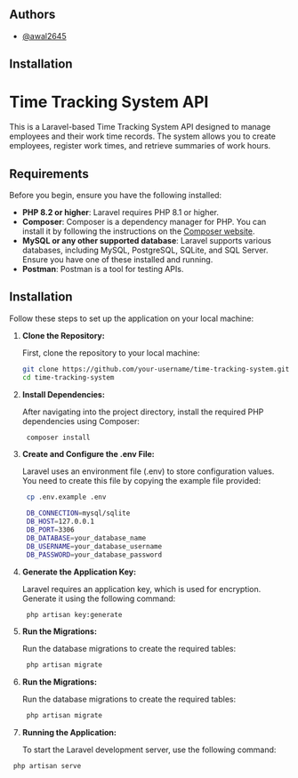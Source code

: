 
## Authors

- [@awal2645](https://github.com/awal2645)


## Installation

# Time Tracking System API

This is a Laravel-based Time Tracking System API designed to manage employees and their work time records. The system allows you to create employees, register work times, and retrieve summaries of work hours.

## Requirements

Before you begin, ensure you have the following installed:

- **PHP 8.2 or higher**: Laravel requires PHP 8.1 or higher.
- **Composer**: Composer is a dependency manager for PHP. You can install it by following the instructions on the [Composer website](https://getcomposer.org/download/).
- **MySQL or any other supported database**: Laravel supports various databases, including MySQL, PostgreSQL, SQLite, and SQL Server. Ensure you have one of these installed and running.
- **Postman**: Postman is a tool for testing APIs.

## Installation

Follow these steps to set up the application on your local machine:

1. **Clone the Repository:**

   First, clone the repository to your local machine:

   ```bash
   git clone https://github.com/your-username/time-tracking-system.git
   cd time-tracking-system

2. **Install Dependencies:**

   After navigating into the project directory, install the required 
   PHP dependencies using Composer:

   ```bash 
    composer install

3. **Create and Configure the .env File:**

    Laravel uses an environment file (.env) to store configuration values. 
    You need to create this file by copying the example file provided:

   ```bash 
    cp .env.example .env

    DB_CONNECTION=mysql/sqlite
    DB_HOST=127.0.0.1
    DB_PORT=3306
    DB_DATABASE=your_database_name
    DB_USERNAME=your_database_username
    DB_PASSWORD=your_database_password

4. **Generate the Application Key:**

    Laravel requires an application key, which is used for encryption. Generate 
    it using the following command:

   ```bash 
    php artisan key:generate

5. **Run the Migrations:**

    Run the database migrations to create the required tables:

   ```bash 
    php artisan migrate

6. **Run the Migrations:**

    Run the database migrations to create the required tables:

   ```bash 
    php artisan migrate
 7. **Running the Application:**

    To start the Laravel development server, use the following command:
    
   ```bash 
    php artisan serve


